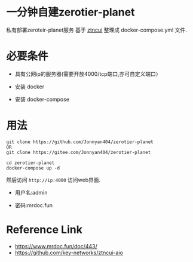 
# 一分钟自建zerotier-planet

私有部署zeroteir-planet服务
基于 [ztncui](https://github.com/key-networks/ztncui-aio) 整理成 docker-compose.yml 文件.

# 必要条件

- 具有公网ip的服务器(需要开放4000/tcp端口,亦可自定义端口）

- 安装 docker

- 安装 docker-compose

# 用法

```
git clone https://github.com/Jonnyan404/zerotier-planet
OR
git clone https://gitee.com/Jonnyan404/zerotier-planet

cd zerotier-planet
docker-compose up -d
```

然后访问 `http://ip:4000` 访问web界面.

- 用户名:admin

- 密码:mrdoc.fun


# Reference Link

- <https://www.mrdoc.fun/doc/443/>
- <https://github.com/key-networks/ztncui-aio>
